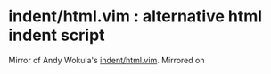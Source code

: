indent/html.vim : alternative html indent script
================================================

Mirror of Andy Wokula's [indent/html.vim](http://www.vim.org/scripts/script.php?script_id=2075 "Andy Wakula's index/html.vim script on vim.org"). Mirrored on
